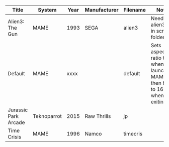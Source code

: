 | Title                | System      | Year | Manufacturer | Filename | Notes                                                                           |
|----------------------|-------------|------|--------------|----------|---------------------------------------------------------------------------------|
| Alien3: The Gun      | MAME        | 1993 | SEGA         | alien3   | Needs alien3.mhs in scripts folder                                              |
| Default              | MAME        | xxxx |              | default  | Sets aspect ratio to 4:3 when launching MAME and then back to 16:9 when exiting |
| Jurassic Park Arcade | Teknoparrot | 2015 | Raw Thrills  | jp       |                                                                                 |
| Time Crisis          | MAME        | 1996 | Namco        | timecris |                                                                                 |

